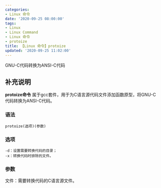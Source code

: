 ```yaml
---
categories:
- Linux 命令
date: '2020-09-25 08:00:00'
tags:
- Linux
- Linux Command
- Linux 命令
- protoize
title: 【Linux 命令】protoize
updated: '2020-09-25 11:02:00'
---
```


GNU-C代码转换为ANSI-C代码

## 补充说明

**protoize命令** 属于gcc套件，用于为C语言源代码文件添加函数原型，将GNU-C代码转换为ANSI-C代码。

### 语法

```shell
protoize(选项)(参数)
```

### 选项

```shell
-d：设置需要转换代码的目录；
-x：转换代码时排除的文件。
```

### 参数

文件：需要转换代码的C语言源文件。



